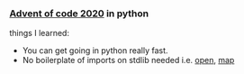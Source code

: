 ### [Advent of code 2020](https://adventofcode.com/2020) in python

things I learned:

 - You can get going in python really fast.
 - No boilerplate of imports on stdlib needed i.e. [open](https://docs.python.org/3/library/functions.html#open), [map](https://docs.python.org/3/library/functions.html#map)
 

